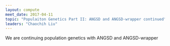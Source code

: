 ```yaml
---
layout: compute
meet_date: 2017-04-11
topic: "Populaiton Genetics Part II: ANGSD and ANGSD-wrapper continued"
leaders: "Chaochih Liu"
---
```


We are continuing population genetics with ANGSD and ANGSD-wrapper
